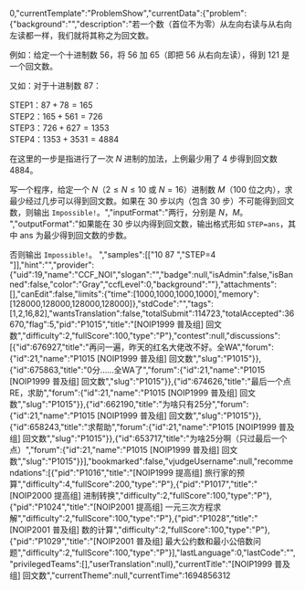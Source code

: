0,"currentTemplate":"ProblemShow","currentData":{"problem":{"background":"","description":"若一个数（首位不为零）从左向右读与从右向左读都一样，我们就将其称之为回文数。

例如：给定一个十进制数 $56$，将 $56$ 加 $65$（即把 $56$ 从右向左读），得到 $121$ 是一个回文数。

又如：对于十进制数 $87$：

STEP1：$87+78=165$  
STEP2：$165+561=726$  
STEP3：$726+627=1353$   
STEP4：$1353+3531=4884$  

在这里的一步是指进行了一次 $N$ 进制的加法，上例最少用了 $4$ 步得到回文数 $4884$。

写一个程序，给定一个 $N$（$2 \le N \le 10$ 或 $N=16$）进制数 $M$（$100$ 位之内），求最少经过几步可以得到回文数。如果在 $30$ 步以内（包含 $30$ 步）不可能得到回文数，则输出 `Impossible!`。","inputFormat":"两行，分别是 $N$，$M$。
","outputFormat":"如果能在 $30$ 步以内得到回文数，输出格式形如 `STEP=ans`，其中 $\text{ans}$ 为最少得到回文数的步数。

否则输出 `Impossible!`。
","samples":[["10
87
","STEP=4
"]],"hint":"","provider":{"uid":19,"name":"CCF_NOI","slogan":"","badge":null,"isAdmin":false,"isBanned":false,"color":"Gray","ccfLevel":0,"background":""},"attachments":[],"canEdit":false,"limits":{"time":[1000,1000,1000,1000],"memory":[128000,128000,128000,128000]},"stdCode":"","tags":[1,2,16,82],"wantsTranslation":false,"totalSubmit":114723,"totalAccepted":36670,"flag":5,"pid":"P1015","title":"[NOIP1999 普及组] 回文数","difficulty":2,"fullScore":100,"type":"P"},"contest":null,"discussions":[{"id":676927,"title":"再问一遍，昨天的红名大佬改不好。全WA","forum":{"id":21,"name":"P1015 [NOIP1999 普及组] 回文数","slug":"P1015"}},{"id":675863,"title":"0分……全WA了","forum":{"id":21,"name":"P1015 [NOIP1999 普及组] 回文数","slug":"P1015"}},{"id":674626,"title":"最后一个点RE，求助","forum":{"id":21,"name":"P1015 [NOIP1999 普及组] 回文数","slug":"P1015"}},{"id":662190,"title":"为啥只有25分","forum":{"id":21,"name":"P1015 [NOIP1999 普及组] 回文数","slug":"P1015"}},{"id":658243,"title":"求帮助","forum":{"id":21,"name":"P1015 [NOIP1999 普及组] 回文数","slug":"P1015"}},{"id":653717,"title":"为啥25分啊（只过最后一个点）","forum":{"id":21,"name":"P1015 [NOIP1999 普及组] 回文数","slug":"P1015"}}],"bookmarked":false,"vjudgeUsername":null,"recommendations":[{"pid":"P1016","title":"[NOIP1999 提高组] 旅行家的预算","difficulty":4,"fullScore":200,"type":"P"},{"pid":"P1017","title":"[NOIP2000 提高组] 进制转换","difficulty":2,"fullScore":100,"type":"P"},{"pid":"P1024","title":"[NOIP2001 提高组] 一元三次方程求解","difficulty":2,"fullScore":100,"type":"P"},{"pid":"P1028","title":"[NOIP2001 普及组] 数的计算","difficulty":2,"fullScore":100,"type":"P"},{"pid":"P1029","title":"[NOIP2001 普及组] 最大公约数和最小公倍数问题","difficulty":2,"fullScore":100,"type":"P"}],"lastLanguage":0,"lastCode":"","privilegedTeams":[],"userTranslation":null},"currentTitle":"[NOIP1999 普及组] 回文数","currentTheme":null,"currentTime":1694856312